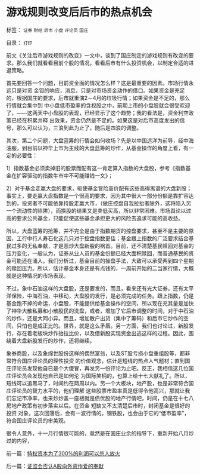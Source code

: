 # 游戏规则改变后后市的热点机会

标签： `证券` `财经` `后市` `小盘` `评论员` `国庄` 

目录： `打印`

前文《关注后市游戏规则的改变》一文中，谈到了国庄制定的游戏规则有改变的要求。那么我们就看看目前个股的情况，看看后市有什么投资机会，以制定合适的进退策略。



首先要回答一个问题，目前资金面的情况怎么样？这是最重要的因素。市场行情永远只是对资
金钽的响应，消息，只是对市场资金动作的借口。如果资金是充足的，根据国庄的要求，后市就重演2－4月的垃圾行情；如果资金是不足的，那么行情就会集中到
中小盘低市盈率的含权股之中，前期上市的小盘股就会很受欢迎了，——这两天中小盘股的表现，已经显示了这个趋势；我的看法是，资金利空政策已经在积累并释
出效果，资金仍然是不足的。如果这是对后市高度发出的信号，那么可以认为，三浪到此为止了，随后是四浪的调整。



其次，第二个问题，大盘蓝筹的行情会如何收场？先是以中国远洋为前导，经中海油服，到目前以神华上市为主线的大盘蓝筹的炒作，从基金操作的角度上看，有一定的必要性：

1）指数基金必须卖掉旧的股票而配有这一肯定算入指数的大盘股，参考《指数基金在扩容驱动的指数牛市中不可能赚钱一文》；

2）对于基金走赢大盘的要求，驱使基金冒险高价配有这些高得离谱的大盘新股；事实上，要走赢大盘指数是一个很高的要求，因为其中很大一部分份额是靠扩容达
到的，投资者不可能依靠持股走赢大市，（做庄控盘自我拉抬者除外，这将陷入另一个流动性的陷阱），而换股的结果又是卖低买高，所以非常困难。市场舆论以过
高的要求公共基金，只能促使这些基金承担更大的风险去追求可能的高收益。



所以，大盘蓝筹的抢筹，并不完全是由于指数期货的控盘要求，甚至不是主要的原因，工行中行人寿石化这几只对于控盘指数更佳；基金跟上指数的广泛要求结合基
民过多的无私奉献，才是恶炒大盘新股的祸首。目前，还不清楚基民赎回对基金的压力变化，一般认为，证券从业人员的基金份额已经大面积赎回，而普通基民的资
金可能还在涌入。我们分析过，基金目前的操盘手法，大致可以承受两到四个星期的赎回压力。所以，估计基金本身还是有点钱的，一周前开始的二当家行情，大概
就是这种情况的市场表现。



不过，象中石油这样的大盘股，还是要发的，而且，看来还有光大证券，还有太平洋保险，中海石油，中移动，大盘股的发行，是必须完成的任务。跟上指数，仍是
基金跑不掉的命运，小盘股，不能提供给基金操作的空间，所以现在充其量是加快了神华大散私募和小散股民的洗盘，或者，增加了它后市调整的时间，对于中石油
的炒作，还是大同小异。而且，增加散户出货（集中了筹码）和后市它炒作的空间，只怕也是成正比的。世界，就是这么矛盾。另一方面，我们也讨论过，新股发
行，存在着老板块炒作抬拉比价，以及借新股实现资金出逃这样的过程。因此，围绕着大盘新股发行的炒作，还将继续。



象券商股，以及象绵世股份这样的偶然富翁，以及ST股亏损小盘重组股等，都非常符合国庄评论员的理性投资
的价值观念，估计是短线的热点人气题材；直到国庄评论员发现他自已是个大傻冒，再发另一份评论为止吧。反正，我相信这几位国庄评论员会发现他自已是如何沦
为国际笑柄的，也算上给十七大献礼了。所以，短线可以追黑马了，时间约在两周以内。另一个大板块，地产股，也是非常符合国庄评论员的智力水平的，他们理解
这些股票市盈率真是低得令他高兴，那就让我们忘记市净率，也来炒炒盖一座楼就是债优股的地产行情吧，时间，仍是在十七八房地产政策有初步落实以后。在资金
短缺又不太清楚后市时，封闭基金是很好的投资
对象，这次回落后，会有一波行情的。钢铁股，也会由于它的“低市盈率”，符合国庄评论员的审美观。



很令人意外，十一月行情很可能的，竟然是在国庄业余的指导下，重新开始八月炒过的内容，









前一篇：[特权资本为了300%的利润可以杀人放火](../../../2007/10/18/特权资本为了300%的利润可以杀人放火.md)

后一篇：[证监会否认A股向外资作爱的奉献](../../../2007/10/18/证监会否认A股向外资作爱的奉献.md)